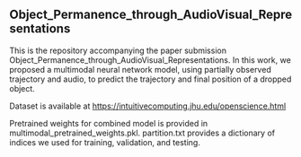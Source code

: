 ## Object_Permanence_through_AudioVisual_Representations

This is the repository accompanying the paper submission Object_Permanence_through_AudioVisual_Representations. In this work, we proposed a multimodal neural network model, using partially observed trajectory and audio, to predict the trajectory and final position of a dropped object.

Dataset is available at https://intuitivecomputing.jhu.edu/openscience.html

Pretrained weights for combined model is provided in multimodal_pretrained_weights.pkl.
partition.txt provides a dictionary of indices we used for training, validation, and testing.
